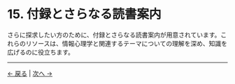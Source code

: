 # 15. 付録とさらなる読書案内

さらに探求したい方のために、付録とさらなる読書案内が用意されています。これらのリソースは、情報心理学と関連するテーマについての理解を深め、知識を広げるのに役立ちます。

---
<div class="navigation-links">
<a href="14_倫理のさらなる探究.md" class="nav-link prev-link">← 戻る</a> | <a href="16_情報心理主義と人工知能.md" class="nav-link next-link">次へ →</a>
</div>
